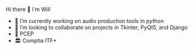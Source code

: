 Hi there 👋 i'm Will

- 🎨 I’m currently working on audio production tools in python
- 👯 I’m looking to collaborate on projects in Tkinter, PyQt5, and Django
- 🥂 PCEP 
- 🏛 Comptia ITF+

